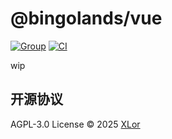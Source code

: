 # @bingolands/vue

[![Group](https://img.shields.io/badge/Telegram-2CA5E0?style=flat-squeare&logo=telegram&logoColor=white)](https://t.me/bingolands)
[![CI](https://github.com/yjl9903/BingoLands/actions/workflows/ci.yml/badge.svg)](https://github.com/yjl9903/BingoLands/actions/workflows/ci.yml)

wip

## 开源协议

AGPL-3.0 License © 2025 [XLor](https://github.com/yjl9903)
